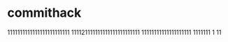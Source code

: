 # commithack
1111111111111111111111111
111121111111111111111111111
11111111111111111111
1111111
1
11

